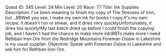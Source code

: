 Quest ID: 345
Level: 24
Min Level: 20
Race: 77
Title: Ink Supplies
Description: I've been meaning to finish my copy of The Stresses of Iron, but...$B$BWell you see, I make my own ink for books I copy.It's my own recipe; it doesn't run or smear, and it dries very quicklyUnfortunately, it dries too quickly!My last batch dried up before I could finish the copying job, and I haven't had the chance to make more ink!$B$BTo make more I need Rethban Iron Ore from the Redridge Mountains.Foreman Oslow in Lakeshire is my usual supplier.
Objective: Speak with Foreman Oslow in Lakeshire and ask him for Rethban Iron Ore.
